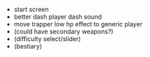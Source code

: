 - start screen
- better dash player dash sound
- move trapper low hp effect to generic player
- (could have secondary weapons?)
- (difficulty select/slider)
- (bestiary)
